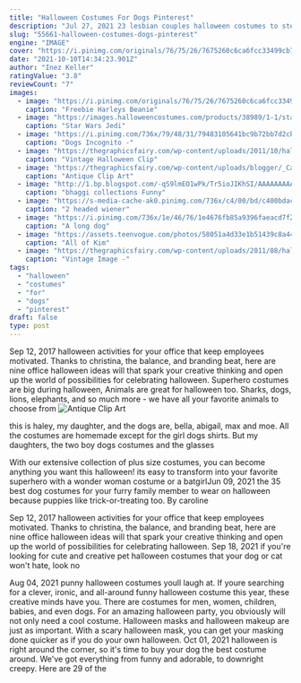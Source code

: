 ```yaml
---
title: "Halloween Costumes For Dogs Pinterest"
description: "Jul 27, 2021 23 lesbian couples halloween costumes to steal the show this year  Kick back in easy throw-on costumes And grab some hot dogs as added (and delicious) props. 15 of 23."
slug: "55661-halloween-costumes-dogs-pinterest"
engine: "IMAGE"
cover: "https://i.pinimg.com/originals/76/75/26/7675260c6ca6fcc33499cb7613885b1c.jpg"
date: "2021-10-10T14:34:23.901Z"
author: "Inez Keller"
ratingValue: "3.8"
reviewCount: "7"
images:
  - image: "https://i.pinimg.com/originals/76/75/26/7675260c6ca6fcc33499cb7613885b1c.jpg"
    caption: "Freebie Harleys Beanie"
  - image: "https://images.halloweencostumes.com/products/38989/1-1/star-wars-jedi-pet-costume.jpg"
    caption: "Star Wars Jedi"
  - image: "https://i.pinimg.com/736x/79/48/31/79483105641bc9b72bb7d2cbcf91e583--dressed-up-dogs-animals-in-clothes.jpg"
    caption: "Dogs Incognito -"
  - image: "https://thegraphicsfairy.com/wp-content/uploads/2011/10/halloween-sweet-witch-vintage-image-graphicsfairy9b.jpg"
    caption: "Vintage Halloween Clip"
  - image: "https://thegraphicsfairy.com/wp-content/uploads/blogger/_CarNcodpCMA/S-Ss_x_TDyI/AAAAAAAAHYA/gw8vJ8UuOQ4/s1600/ballerinabeauty3.jpg"
    caption: "Antique Clip Art"
  - image: "http://1.bp.blogspot.com/-qS9lmEO1wPk/Tr5ioJIKhSI/AAAAAAAAA2E/E-xMtEvDNi0/s1600/dog-halloween-4.jpg"
    caption: "bhaggi collections Funny"
  - image: "https://s-media-cache-ak0.pinimg.com/736x/c4/00/bd/c400bdac59924c2e168ccd4fe70a420e.jpg"
    caption: "2 headed wiener"
  - image: "https://i.pinimg.com/736x/1e/46/76/1e4676fb85a9396faeacd7f27fac9501--crazy-animals-funny-animals.jpg"
    caption: "A long dog"
  - image: "https://assets.teenvogue.com/photos/58051a4d33e1b51439c8a44e/master/w_1600/7.jpg"
    caption: "All of Kim"
  - image: "https://thegraphicsfairy.com/wp-content/uploads/2011/08/halloween+cat+vintage+image+graphicsfairy3.jpg"
    caption: "Vintage Image -"
tags:
  - "halloween"
  - "costumes"
  - "for"
  - "dogs"
  - "pinterest"
draft: false
type: post
---
```


Sep 12, 2017 halloween activities for your office that keep employees motivated. Thanks to christina, the balance, and branding beat, here are nine office halloween ideas will that spark your creative thinking and open up the world of possibilities for celebrating halloween. Superhero costumes are big during halloween,  Animals are great for halloween too. Sharks, dogs, lions, elephants, and so much more - we have all your favorite animals to choose from
![Antique Clip Art](https://thegraphicsfairy.com/wp-content/uploads/blogger/_CarNcodpCMA/S-Ss_x_TDyI/AAAAAAAAHYA/gw8vJ8UuOQ4/s1600/ballerinabeauty3.jpg "Antique Clip Art")

this is haley, my daughter, and the dogs are, bella, abigail, max and moe. All the costumes are homemade except for the girl dogs shirts. But my daughters, the two boy dogs costumes and the glasses
<!--inArticleAds-->

<!--galleryOne-->

With our extensive collection of plus size costumes, you can become anything you want this halloween! its easy to transform into your favorite superhero with a wonder woman costume or a batgirlJun 09, 2021 the 35 best dog costumes for your furry family member to wear on halloween because puppies like trick-or-treating too. By caroline
<!--inArticleAds-->

<!--galleryTwo-->

Sep 12, 2017 halloween activities for your office that keep employees motivated. Thanks to christina, the balance, and branding beat, here are nine office halloween ideas will that spark your creative thinking and open up the world of possibilities for celebrating halloween. Sep 18, 2021 if you're looking for cute and creative pet halloween costumes that your dog or cat won't hate, look no
<!--galleryThree-->

Aug 04, 2021 punny halloween costumes youll laugh at. If youre searching for a clever, ironic, and all-around funny halloween costume this year, these creative minds have you. There are costumes for men, women, children, babies, and even dogs. For an amazing halloween party, you obviously will not only need a cool costume. Halloween masks and halloween makeup are just as important. With a scary halloween mask, you can get your masking done quicker as if you do your own halloween. Oct 01, 2021 halloween is right around the corner, so it's time to buy your dog the best costume around. We've got everything from funny and adorable, to downright creepy. Here are 29 of the